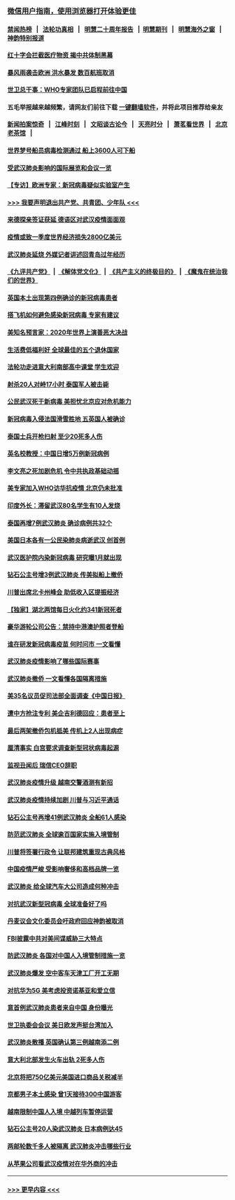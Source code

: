 ### [微信用户指南，使用浏览器打开体验更佳](https://github.com/gfw-breaker/banned-news1/blob/master/indexes/wechat-guide.md?t=0)
#### [禁闻热榜](热点新闻.md?t=0)  &nbsp;&nbsp;|&nbsp;&nbsp; [法轮功真相](https://github.com/gfw-breaker/truth/blob/master/README.md?t=0) &nbsp;&nbsp;|&nbsp;&nbsp; [明慧二十周年报告](https://github.com/gfw-breaker/mh-reports/blob/master/README.md?t=0) &nbsp;&nbsp;|&nbsp;&nbsp;[明慧期刊](https://github.com/gfw-breaker/mh-qikan) &nbsp;&nbsp;|&nbsp;&nbsp; [明慧海外之窗](https://github.com/gfw-breaker/mh-news/blob/master/README.md?t=0) &nbsp;&nbsp;|&nbsp;&nbsp; [神韵特别报道](https://github.com/gfw-breaker/mh-news/blob/master/shenyun.md?t=0)
#### [红十字会拦截医疗物资 揭中共体制黑幕](../pages/nsc418/n11856750.md?t=02101055) 
#### [暴风雨袭击欧洲 洪水暴发 数百航班取消](../pages/nsc418/n11856453.md?t=02101055) 
#### [世卫总干事：WHO专家团队已启程前往中国](../pages/nsc418/n11856612.md?t=02101055) 
#### 五毛举报越来越频繁，请网友们前往下载 [一键翻墙软件](https://github.com/gfw-breaker/ssr-accounts)，并将此项目推荐给亲友
#### [新闻拍案惊奇](https://github.com/gfw-breaker/banned-news1/blob/master/pages/link4.md) &nbsp;&nbsp;|&nbsp;&nbsp; [江峰时刻](https://github.com/gfw-breaker/banned-news1/blob/master/pages/link4.md) &nbsp;&nbsp;|&nbsp;&nbsp; [文昭谈古论今](https://github.com/gfw-breaker/banned-news1/blob/master/pages/link4.md) &nbsp;&nbsp;|&nbsp;&nbsp; [天亮时分](https://github.com/gfw-breaker/banned-news1/blob/master/pages/link4.md) &nbsp;&nbsp;|&nbsp;&nbsp; [萧茗看世界](https://github.com/gfw-breaker/banned-news1/blob/master/pages/link4.md) &nbsp;&nbsp;|&nbsp;&nbsp; [北京老茶馆](https://github.com/gfw-breaker/banned-news1/blob/master/pages/link4.md) &nbsp;&nbsp;|&nbsp;&nbsp; 
#### [世界梦号船员病毒检测通过 船上3600人可下船](../pages/nsc418/n11856520.md?t=02101055) 
#### [受武汉肺炎影响的国际展览和会议一览](../pages/nsc418/n11856420.md?t=02101055) 
#### [【专访】欧洲专家：新冠病毒疑似实验室产生](../pages/nsc418/n11856378.md?t=02101055) 
#### [>>> 我要声明退出共产党、共青团、少年队 <<<](https://github.com/begood0513/goodnews/blob/master/quit/letter.md) 
#### [来德探亲签证获延 德语区对武汉疫情面面观](../pages/nsc418/n11856283.md?t=02101055) 
#### [疫情或致一季度世界经济损失2800亿美元](../pages/nsc418/n11855639.md?t=02101055) 
#### [武汉肺炎延烧 外媒记者讲述回青岛过年经历](../pages/nsc418/n11856159.md?t=02101055) 
#### [《九评共产党》](https://github.com/begood0513/9ping.md/blob/master/README.md) &nbsp;|&nbsp; [《解体党文化》](../../../../jtdwh.md/blob/master/README.md)  &nbsp;|&nbsp; [《共产主义的终极目的》](../../../../gczydzjmd.md/blob/master/README.md) &nbsp;|&nbsp; [《魔鬼在统治我们的世界》](../../../../mgztzwmdsj.md/blob/master/README.md) 
#### [英国本土出现第四例确诊的新冠病毒患者](../pages/nsc418/n11855930.md?t=02101055) 
#### [搭飞机如何避免感染新冠病毒 专家有建议](../pages/nsc418/n11853427.md?t=02101055) 
#### [美知名预言家：2020年世界上演善恶大决战](../pages/nsc418/n11855418.md?t=02101055) 
#### [生活费低福利好 全球最佳的五个退休国家](../pages/nsc418/n11848347.md?t=02101055) 
#### [法轮功走进意大利南部高中课堂 学生欢迎](../pages/nsc418/n11853859.md?t=02101055) 
#### [射杀20人对峙17小时 泰国军人被击毙](../pages/nsc418/n11854869.md?t=02101055) 
#### [公民武汉死于新病毒 美担忧北京应对危机能力](../pages/nsc418/n11854331.md?t=02101055) 
#### [新冠病毒入侵法国滑雪胜地 五英国人被确诊](../pages/nsc418/n11854307.md?t=02101055) 
#### [泰国士兵开枪扫射 至少20死多人伤](../pages/nsc418/n11854276.md?t=02101055) 
#### [英名校教授：中国日增5万例新冠病例](../pages/nsc418/n11854174.md?t=02101055) 
#### [李文亮之死加剧危机 令中共执政基础动摇](../pages/nsc418/n11854003.md?t=02101055) 
#### [美专家加入WHO访华抗疫情 北京仍未批准](../pages/nsc418/n11854043.md?t=02101055) 
#### [印度外长：滞留武汉80名学生有10人发烧](../pages/nsc418/n11853821.md?t=02101055) 
#### [泰国再增7例武汉肺炎 确诊病例共32个](../pages/nsc418/n11853808.md?t=02101055) 
#### [美国日本各有一公民染肺炎病逝武汉 创首例](../pages/nsc418/n11853509.md?t=02101055) 
#### [武汉医护院内染新冠病毒 研究曝1月就出现](../pages/nsc418/n11852928.md?t=02101055) 
#### [钻石公主号增3例武汉肺炎 传美拟船上撤侨](../pages/nsc418/n11853240.md?t=02101055) 
#### [川普出席北卡州峰会 助低收入区提振经济](../pages/nsc418/n11853232.md?t=02101055) 
#### [【独家】湖北两馆每日火化约341新冠死者](../pages/nsc418/n11845444.md?t=02101055) 
#### [豪华游轮公司公告：禁持中港澳护照者登船](../pages/nsc418/n11852761.md?t=02101055) 
#### [谁在研发新冠病毒疫苗 何时问市 一文看懂](../pages/nsc418/n11852840.md?t=02101055) 
#### [武汉肺炎疫情影响了哪些国际赛事](../pages/nsc418/n11852441.md?t=02101055) 
#### [武汉肺炎撤侨 一文看懂各国隔离措施](../pages/nsc418/n11844216.md?t=02101055) 
#### [美35名议员促司法部全面调查《中国日报》](../pages/nsc418/n11852435.md?t=02101055) 
#### [遭中方抢注专利 美企吉利德回应：患者至上](../pages/nsc418/n11852037.md?t=02101055) 
#### [最后两架撤侨包机抵美 传机上2人出现病症](../pages/nsc418/n11852173.md?t=02101055) 
#### [厘清事实 白宫要求调查新型冠状病毒起源](../pages/nsc418/n11852106.md?t=02101055) 
#### [监视丑闻后 瑞信CEO辞职](../pages/nsc418/n11852127.md?t=02101055) 
#### [武汉肺炎疫情升级 越南交警酒测有新招](../pages/nsc418/n11851632.md?t=02101055) 
#### [武汉肺炎疫情持续加剧 川普与习近平通话](../pages/nsc418/n11851613.md?t=02101055) 
#### [钻石公主号再增41例武汉肺炎 全船61人感染](../pages/nsc418/n11850401.md?t=02101055) 
#### [防范武汉肺炎 全球逾百国家实施入境管制](../pages/nsc418/n11850557.md?t=02101055) 
#### [川普将签署行政令 让联邦建筑重现古典风格](../pages/nsc418/n11850654.md?t=02101055) 
#### [中国疫情严峻 受影响奢侈和高档品牌一览](../pages/nsc418/n11850319.md?t=02101055) 
#### [武汉肺炎 给全球汽车大公司造成何种冲击](../pages/nsc418/n11850056.md?t=02101055) 
#### [对抗武汉新型冠病毒 全球准备好了吗](../pages/nsc418/n11850142.md?t=02101055) 
#### [丹麦议会文化委员会吁政府回应神韵被取消](../pages/nsc418/n11849312.md?t=02101055) 
#### [FBI披露中共对美间谍威胁三大特点](../pages/nsc418/n11849700.md?t=02101055) 
#### [防武汉肺炎 各国对中国人入境管制措施一览](../pages/nsc418/n11838726.md?t=02101055) 
#### [武汉肺炎爆发 空中客车天津工厂开工无期](../pages/nsc418/n11849634.md?t=02101055) 
#### [对抗华为5G 美考虑投资诺基亚和爱立信](../pages/nsc418/n11849510.md?t=02101055) 
#### [意首例武汉肺炎患者来自中国 身份曝光](../pages/nsc418/n11849454.md?t=02101055) 
#### [世卫执委会会议 美日欧发声挺台湾加入](../pages/nsc418/n11849433.md?t=02101055) 
#### [武汉肺炎散播 英国确认第三例越南添二例](../pages/nsc418/n11849439.md?t=02101055) 
#### [意大利北部发生火车出轨 2死多人伤](../pages/nsc418/n11848999.md?t=02101055) 
#### [北京将把750亿美元美国进口商品关税减半](../pages/nsc418/n11848896.md?t=02101055) 
#### [京都男子本土感染 曾1天接待300中国游客](../pages/nsc418/n11848641.md?t=02101055) 
#### [越南限制中国人入境 中越列车暂停运营](../pages/nsc418/n11847844.md?t=02101055) 
#### [钻石公主号20人染武汉肺炎 日本病例达45](../pages/nsc418/n11847823.md?t=02101055) 
#### [两邮轮数千多人被隔离 武汉肺炎冲击哪些行业](../pages/nsc418/n11847456.md?t=02101055) 
#### [从苹果公司看武汉疫情对在华外商的冲击](../pages/nsc418/n11847586.md?t=02101055) 

----
#### [ >>> 更早内容 <<< ](../indexes/nsc418-earlier.md)
